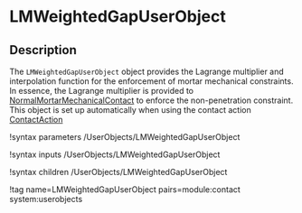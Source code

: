 # LMWeightedGapUserObject

## Description

The `LMWeightedGapUserObject` object provides the Lagrange multiplier and
interpolation function for the enforcement of mortar mechanical constraints.
In essence, the Lagrange multiplier is provided to [NormalMortarMechanicalContact](/NormalMortarMechanicalContact.md) to enforce the non-penetration constraint. This object is set up automatically
when using the contact action [ContactAction](/ContactAction.md)

!syntax parameters /UserObjects/LMWeightedGapUserObject

!syntax inputs /UserObjects/LMWeightedGapUserObject

!syntax children /UserObjects/LMWeightedGapUserObject

!tag name=LMWeightedGapUserObject pairs=module:contact system:userobjects
